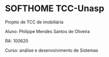 # SOFTHOME TCC-Unasp
Projeto de TCC de imobiliária 

Aluno: Philippe Mendes Santos de Oliveira

RA: 100620 

Curso: análise e desenvolvimento de Sistemas
